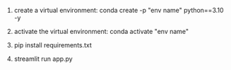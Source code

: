 1. create a virtual environment:    conda create -p "env name" python==3.10 -y

   
2. activate the virtual environment:   conda activate "env name"

3. pip install requirements.txt

4. streamlit run app.py
